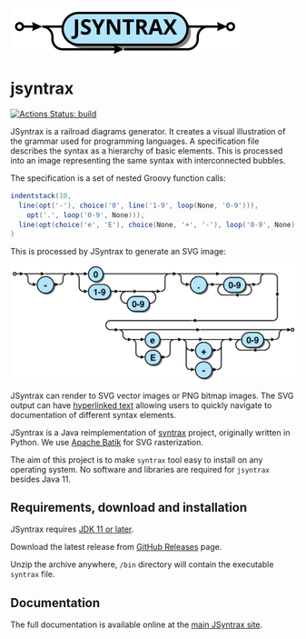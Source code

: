 ![](jsyntrax.svg)


# jsyntrax

[![Actions Status: build](https://github.com/atp-mipt/jsyntrax/workflows/build/badge.svg)](https://github.com/atp-mipt/jsyntrax/actions?query=workflow%3A"build")

JSyntrax is a railroad diagrams generator. 
It creates a visual illustration of the grammar used for programming languages. A specification file describes the syntax as a hierarchy of basic elements. 
This is processed into an image representing the same syntax with interconnected bubbles.

The specification is a set of nested Groovy function calls:

```groovy
indentstack(10,
  line(opt('-'), choice('0', line('1-9', loop(None, '0-9'))),
    opt('.', loop('0-9', None))),
  line(opt(choice('e', 'E'), choice(None, '+', '-'), loop('0-9', None)))
)
```

This is processed by JSyntrax to generate an SVG image:

![](json_number.svg)

JSyntrax can render to SVG vector images or PNG bitmap images. The SVG output can have [hyperlinked text](https://atp-mipt.github.io/jsyntrax/#_hyperlinked_svg) allowing users to quickly navigate to documentation of different syntax elements.

JSyntrax is a Java reimplementation of [syntrax](https://github.com/kevinpt/syntrax/) project, originally written in Python. We use [Apache Batik](https://xmlgraphics.apache.org/batik/) for SVG rasterization.

The aim of this project is to make `syntrax` tool easy to install on any operating system. No software and libraries are required for `jsyntrax` besides Java 11.

## Requirements, download and installation

JSyntrax requires [JDK 11 or later](https://adoptopenjdk.net/releases.html).

Download the latest release from [GitHub Releases](https://github.com/atp-mipt/jsyntrax/releases) page. 

Unzip the archive anywhere, `/bin` directory will contain the executable `syntrax` file. 

## Documentation

The full documentation is available online at the [main JSyntrax site](https://atp-mipt.github.io/jsyntrax/).
